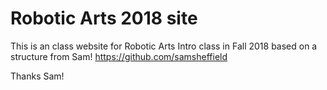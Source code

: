 # Robotic Arts 2018 site

This is an class website for Robotic Arts Intro class in Fall 2018 based on a structure from Sam! https://github.com/samsheffield

Thanks Sam!